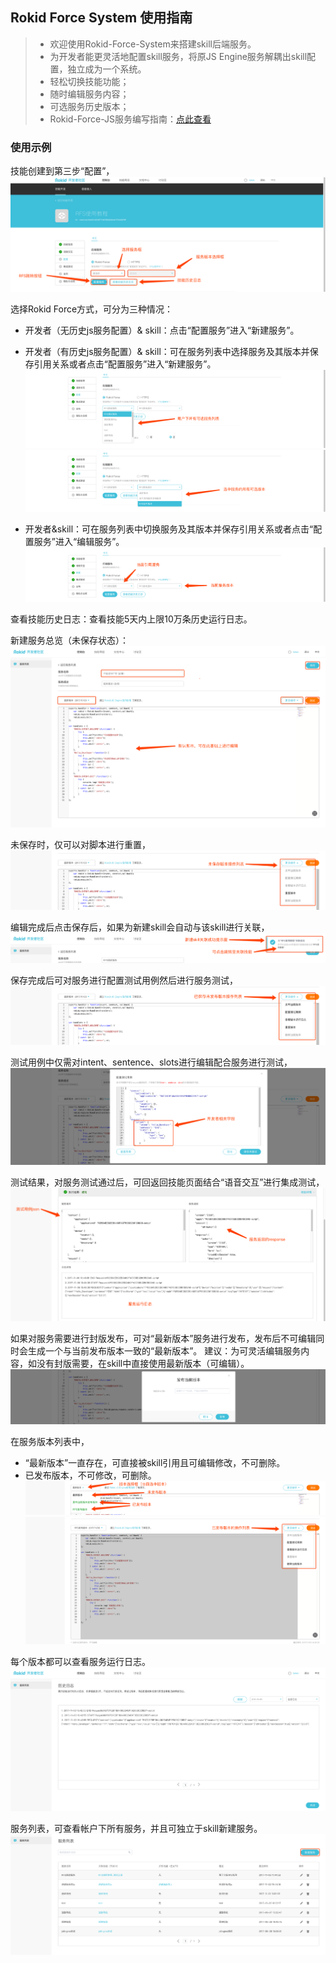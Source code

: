 ## Rokid Force System 使用指南

> -  欢迎使用Rokid-Force-System来搭建skill后端服务。
> - 为开发者能更灵活地配置skill服务，将原JS Engine服务解耦出skill配置，独立成为一个系统。
>  -  轻松切换技能功能；
>  -  随时编辑服务内容；
>  -  可选服务历史版本；
> - Rokid-Force-JS服务编写指南：[点此查看](./rokid-force-js-tutorial.md)

### 使用示例
技能创建到第三步“配置”，
![Alt text](./images/skill配置.png)

选择Rokid Force方式，可分为三种情况：
- 开发者（无历史js服务配置）& skill：点击“配置服务”进入“新建服务”。
- 开发者（有历史js服务配置）& skill：可在服务列表中选择服务及其版本并保存引用关系或者点击“配置服务”进入“新建服务”。
![Alt text](./images/可选服务组.png)
![Alt text](./images/可选版本.png)

- 开发者&skill：可在服务列表中切换服务及其版本并保存引用关系或者点击“配置服务”进入“编辑服务”。
![Alt text](./images/老技能状态.png)

查看技能历史日志：查看技能5天内上限10万条历史运行日志。

新建服务总览（未保存状态）：
![Alt text](./images/新建服务总览.png)

未保存时，仅可以对脚本进行重置，
![Alt text](./images/未保存操作列表.png)

编辑完成后点击保存后，如果为新建skill会自动与该skill进行关联，
![Alt text](./images/关联成功窗.png)

保存完成后可对服务进行配置测试用例然后进行服务测试，
![Alt text](./images/已保存操作列表.png)

测试用例中仅需对intent、sentence、slots进行编辑配合服务进行测试，
![Alt text](./images/测试用例.png)

测试结果，对服务测试通过后，可回返回技能页面结合“语音交互”进行集成测试，
![Alt text](./images/测试结果.png)

如果对服务需要进行封版发布，可对“最新版本”服务进行发布，发布后不可编辑同时会生成一个与当前发布版本一致的“最新版本”。
建议：为可灵活编辑服务内容，如没有封版需要，在skill中直接使用最新版本（可编辑）。
![Alt text](./images/发布版本.png)

在服务版本列表中，
- “最新版本”一直存在，可直接被skill引用且可编辑修改，不可删除。
- 已发布版本，不可修改，可删除。
![Alt text](./images/服务版本列表.png)
![Alt text](./images/已发布操作列表.png)

每个版本都可以查看服务运行日志。
![Alt text](./images/服务历史日志.png)

服务列表，可查看帐户下所有服务，并且可独立于skill新建服务。
![Alt text](./images/服务列表.png)



